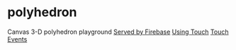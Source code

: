 # polyhedron
Canvas 3-D polyhedron playground
[Served by Firebase](https://polyhedron-1b544.firebaseapp.com/)
[Using Touch](https://developer.mozilla.org/en-US/docs/Web/API/Touch/clientX)
[Touch Events](http://www.javascriptkit.com/javatutors/touchevents.shtml)
